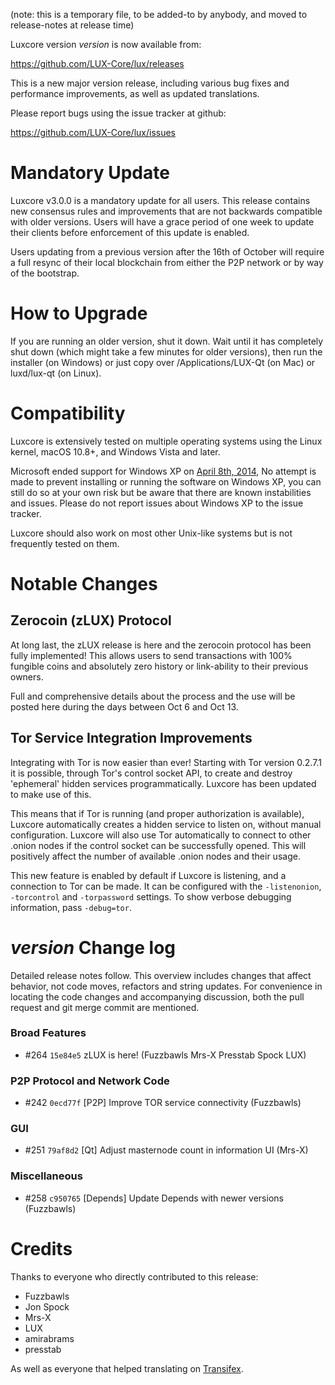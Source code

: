 (note: this is a temporary file, to be added-to by anybody, and moved to release-notes at release time)

Luxcore version *version* is now available from:

  <https://github.com/LUX-Core/lux/releases>

This is a new major version release, including various bug fixes and
performance improvements, as well as updated translations.

Please report bugs using the issue tracker at github:

  <https://github.com/LUX-Core/lux/issues>

Mandatory Update
==============

Luxcore v3.0.0 is a mandatory update for all users. This release contains new consensus rules and improvements that are not backwards compatible with older versions. Users will have a grace period of one week to update their clients before enforcement of this update is enabled.

Users updating from a previous version after the 16th of October will require a full resync of their local blockchain from either the P2P network or by way of the bootstrap.

How to Upgrade
==============

If you are running an older version, shut it down. Wait until it has completely shut down (which might take a few minutes for older versions), then run the installer (on Windows) or just copy over /Applications/LUX-Qt (on Mac) or luxd/lux-qt (on Linux).

Compatibility
==============

Luxcore is extensively tested on multiple operating systems using
the Linux kernel, macOS 10.8+, and Windows Vista and later.

Microsoft ended support for Windows XP on [April 8th, 2014](https://www.microsoft.com/en-us/WindowsForBusiness/end-of-xp-support),
No attempt is made to prevent installing or running the software on Windows XP, you
can still do so at your own risk but be aware that there are known instabilities and issues.
Please do not report issues about Windows XP to the issue tracker.

Luxcore should also work on most other Unix-like systems but is not
frequently tested on them.

Notable Changes
===============

Zerocoin (zLUX) Protocol
---------------------

At long last, the zLUX release is here and the zerocoin protocol has been fully implemented! This allows users to send transactions with 100% fungible coins and absolutely zero history or link-ability to their previous owners.

Full and comprehensive details about the process and the use will be posted here during the days between Oct 6 and Oct 13.

Tor Service Integration Improvements
---------------------

Integrating with Tor is now easier than ever! Starting with Tor version 0.2.7.1 it is possible, through Tor's control socket API, to create and destroy 'ephemeral' hidden services programmatically. Luxcore has been updated to make use of this.

This means that if Tor is running (and proper authorization is available), Luxcore automatically creates a hidden service to listen on, without manual configuration. Luxcore will also use Tor automatically to connect to other .onion nodes if the control socket can be successfully opened. This will positively affect the number of available .onion nodes and their usage.

This new feature is enabled by default if Luxcore is listening, and a connection to Tor can be made. It can be configured with the `-listenonion`, `-torcontrol` and `-torpassword` settings. To show verbose debugging information, pass `-debug=tor`.

*version* Change log
=================

Detailed release notes follow. This overview includes changes that affect
behavior, not code moves, refactors and string updates. For convenience in locating
the code changes and accompanying discussion, both the pull request and
git merge commit are mentioned.

### Broad Features
- #264 `15e84e5` zLUX is here! (Fuzzbawls Mrs-X Presstab Spock LUX)

### P2P Protocol and Network Code
- #242 `0ecd77f` [P2P] Improve TOR service connectivity (Fuzzbawls)

### GUI
- #251 `79af8d2` [Qt] Adjust masternode count in information UI (Mrs-X)

### Miscellaneous
- #258 `c950765` [Depends] Update Depends with newer versions (Fuzzbawls)

Credits
=======

Thanks to everyone who directly contributed to this release:
- Fuzzbawls
- Jon Spock
- Mrs-X
- LUX
- amirabrams
- presstab

As well as everyone that helped translating on [Transifex](https://www.transifex.com/projects/p/216k155-translations/).
